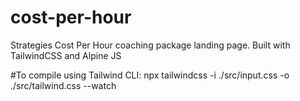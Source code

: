 # cost-per-hour
Strategies Cost Per Hour coaching package landing page. Built with TailwindCSS and Alpine JS

#To compile using Tailwind CLI:
npx tailwindcss -i ./src/input.css -o ./src/tailwind.css --watch

